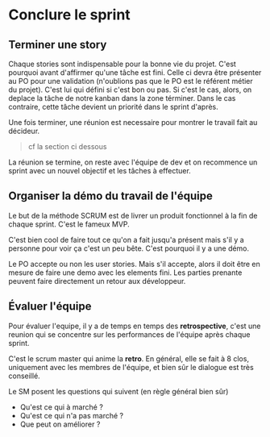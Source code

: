 # Conclure le sprint

## Terminer une story

Chaque stories sont indispensable pour la bonne vie du projet. C'est pourquoi avant d'affirmer qu'une tâche est fini. Celle ci devra être présenter au PO pour une validation (n'oublions pas que le PO est le référent métier du projet). C'est lui qui défini si c'est bon ou pas. Si c'est le cas, alors, on deplace la tâche de notre kanban dans la zone términer. Dans le cas contraire, cette tâche devient un priorité dans le sprint d'après.

Une fois terminer, une réunion est necessaire pour montrer le travail fait au décideur.
> cf la section ci dessous

La réunion se termine, on reste avec l'équipe de dev et on recommence un sprint avec un nouvel objectif et les tâches à effectuer.

## Organiser la démo du travail de l'équipe

Le but de la méthode SCRUM est de livrer un produit fonctionnel à la fin de chaque sprint. C'est le fameux MVP.

C'est bien cool de faire tout ce qu'on a fait jusqu'a présent mais s'il y a personne pour voir ça c'est un peu bête. C'est pourquoi il y a une démo. 

Le PO accepte ou non les user stories. Mais s'il accepte, alors il doit être en mesure de faire une demo avec les elements fini. Les parties prenante peuvent faire directement un retour aux développeur. 

## Évaluer l'équipe

Pour évaluer l'equipe, il y a de temps en temps des **retrospective**, c'est une reunion qui se concentre sur les performances de l'équipe après chaque sprint.

C'est le scrum master qui anime la **retro**. En général, elle se fait à 8 clos, uniquement avec les membres de l'équipe, et bien sûr le dialogue est très conseillé.

Le SM posent les questions qui suivent (en règle général bien sûr)

- Qu'est ce qui à marché ?
- Qu'est ce qui n'a pas marché ?
- Que peut on améliorer ?